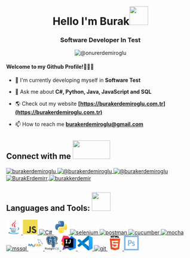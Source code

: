 <h1 align="center"> Hello I'm Burak<img src = "https://raw.githubusercontent.com/MartinHeinz/MartinHeinz/master/wave.gif" width="50" height="50"> </h1>
<h3 align="center">Software Developer In Test</h3>
<p align="center">
<img src="https://user-images.githubusercontent.com/35347777/144943077-952d450d-6d68-4135-8099-3dc8b589b761.gif" alt="@onurerdemiroglu" height="300" width="400" />
 </p>

<h4 align="left">Welcome to my Github Profile!🙋🏽‍♀️ </h4> 

- 🌱 I'm currently developing myself in **Software Test**

- 💬 Ask me about **C#, Python, Java, JavaScript and SQL**

- 🌎 Check out my website **[https://burakerdemiroglu.com.tr](https://burakerdemiroglu.com.tr)**

- 📫 How to reach me **burakerdemiroglu@gmail.com**


<h2> Connect with me <img src='https://raw.githubusercontent.com/ShahriarShafin/ShahriarShafin/main/Assets/handshake.gif' width="100" height="50">
</h2>
<p align="left">
  <a href="https://linkedin.com/in/burakerdemiroglu" target="blank">
    <img align="center" src="https://raw.githubusercontent.com/rahuldkjain/github-profile-readme-generator/master/src/images/icons/Social/linked-in-alt.svg" alt="burakerdemiroglu" height="30" width="40" />
  </a>
  <a href="https://medium.com/@burakerdemiroglu" target="blank">
    <img align="center" src="https://raw.githubusercontent.com/rahuldkjain/github-profile-readme-generator/master/src/images/icons/Social/medium.svg" alt="@burakerdemiroglu" height="30" width="40" />
  </a>
  <a href="https://app.patika.dev/burakerdemiroglu" target="blank">
    <img align="center" src="https://user-images.githubusercontent.com/35347777/144942844-9ea9da41-9689-416e-b1a5-5731678a500f.png" alt="@burakerdemiroglu" height="30" width="50" />
  </a>
  <a href="https://twitter.com/BurakErdemirr" target="blank">
    <img align="center" src="https://raw.githubusercontent.com/rahuldkjain/github-profile-readme-generator/master/src/images/icons/Social/twitter.svg" alt="BurakErdemirr" height="30" width="40" />
  </a>  
  <a href="https://instagram.com/burakkerdemir" target="blank">
    <img align="center" src="https://raw.githubusercontent.com/rahuldkjain/github-profile-readme-generator/master/src/images/icons/Social/instagram.svg" alt="burakkerdemir" height="30" width="40" />
  </a>  
</p>
<h2> Languages and Tools: <img src="https://media2.giphy.com/media/QssGEmpkyEOhBCb7e1/giphy.gif?cid=ecf05e47a0n3gi1bfqntqmob8g9aid1oyj2wr3ds3mg700bl&rid=giphy.gif" width="50" height="50">
</h2>
<p align="left">
  <a href="https://www.java.com" target="_blank" rel="noreferrer">
    <img src="https://raw.githubusercontent.com/devicons/devicon/master/icons/java/java-original.svg" alt="java" width="40" height="40" />
  </a>
  <a href="https://developer.mozilla.org/en-US/docs/Web/JavaScript" target="_blank" rel="noreferrer">
    <img src="https://raw.githubusercontent.com/devicons/devicon/master/icons/javascript/javascript-original.svg" alt="javascript" width="40" height="40" />
  </a>
  </a>
  <a href="https://docs.microsoft.com/tr-tr/dotnet/csharp/" target="_blank" rel="noreferrer">
    <img src="https://user-images.githubusercontent.com/35347777/144943894-a3d077b8-0042-4063-9f10-8500388e35e0.png" alt="C#" width="40" height="40" />
  </a>
  <a href="https://www.python.org" target="_blank" rel="noreferrer">
    <img src="https://raw.githubusercontent.com/devicons/devicon/master/icons/python/python-original.svg" alt="python" width="40" height="40" />
  </a>
  <a href="https://www.selenium.dev" target="_blank" rel="noreferrer">
    <img src="https://user-images.githubusercontent.com/35347777/144944468-210f00f5-984e-4e1f-9fd8-1e0a93abea54.png" alt="selenium" width="40" height="40" />
  </a>
  <a href="https://postman.com" target="_blank" rel="noreferrer">
    <img src="https://www.vectorlogo.zone/logos/getpostman/getpostman-icon.svg" alt="postman" width="40" height="40" />
  </a>
  <a href="https://cucumber.io/" target="_blank" rel="noreferrer">
    <img src="https://user-images.githubusercontent.com/35347777/144945936-798785c9-160c-4f28-8ba7-e9f400fb81ab.png" alt="cucumber" width="40" height="40" />
  </a>
  <a href="https://mochajs.org" target="_blank" rel="noreferrer">
    <img src="https://www.vectorlogo.zone/logos/mochajs/mochajs-icon.svg" alt="mocha" width="40" height="40" />
  </a>
  <a href="https://www.microsoft.com/en-us/sql-server" target="_blank" rel="noreferrer">
    <img src="https://www.svgrepo.com/show/303229/microsoft-sql-server-logo.svg" alt="mssql" width="40" height="40" />
  </a>
  <a href="https://www.mysql.com/" target="_blank" rel="noreferrer">
    <img src="https://raw.githubusercontent.com/devicons/devicon/master/icons/mysql/mysql-original-wordmark.svg" alt="mysql" width="40" height="40" />
  </a>
  <a href="https://www.postgresql.org" target="_blank" rel="noreferrer">
    <img src="https://raw.githubusercontent.com/devicons/devicon/master/icons/postgresql/postgresql-original-wordmark.svg" alt="postgresql" width="40" height="40" />
  </a>
  <a href="https://www.jetbrains.com/idea/" target="_blank" rel="noreferrer">
    <img src="https://raw.githubusercontent.com/github/explore/caa262eeb858e81282d6f651d6eef1f8730b54ba/topics/intellij-idea/intellij-idea.png" alt="git" width="40" height="40" />
  </a>
  <a href="https://code.visualstudio.com/" target="_blank" rel="noreferrer">
    <img src="https://raw.githubusercontent.com/github/explore/80688e429a7d4ef2fca1e82350fe8e3517d3494d/topics/visual-studio-code/visual-studio-code.png" alt="git" width="40" height="40" />
  </a>
  <a href="https://git-scm.com/" target="_blank" rel="noreferrer">
    <img src="https://www.vectorlogo.zone/logos/git-scm/git-scm-icon.svg" alt="git" width="40" height="40" />
  </a>
  <a href="https://www.w3.org/html/" target="_blank" rel="noreferrer">
    <img src="https://raw.githubusercontent.com/devicons/devicon/master/icons/html5/html5-original-wordmark.svg" alt="html5" width="40" height="40" />
  </a>
  <a href="https://www.photoshop.com/en" target="_blank" rel="noreferrer">
    <img src="https://raw.githubusercontent.com/devicons/devicon/master/icons/photoshop/photoshop-line.svg" alt="photoshop" width="40" height="40" />
  </a>
</p>
